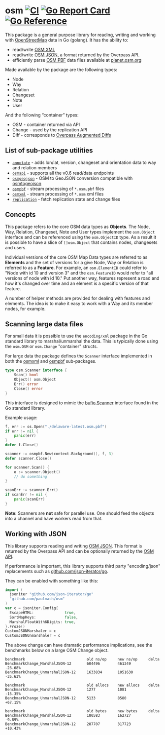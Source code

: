 # osm [![CI](https://github.com/paulmach/osm/workflows/CI/badge.svg)](https://github.com/paulmach/osm/actions?query=workflow%3ACI+event%3Apush) [![Go Report Card](https://goreportcard.com/badge/github.com/paulmach/osm)](https://goreportcard.com/report/github.com/paulmach/osm) [![Go Reference](https://pkg.go.dev/badge/github.com/paulmach/osm.svg)](https://pkg.go.dev/github.com/paulmach/osm)

This package is a general purpose library for reading, writing and working
with [OpenStreetMap](https://osm.org) data in Go (golang). It has the ability to:

-   read/write [OSM XML](https://wiki.openstreetmap.org/wiki/OSM_XML)
-   read/write [OSM JSON](https://wiki.openstreetmap.org/wiki/OSM_JSON),
    a format returned by the Overpass API.
-   efficiently parse [OSM PBF](https://wiki.openstreetmap.org/wiki/PBF_Format) data files available at
    [planet.osm.org](https://planet.osm.org/)

Made available by the package are the following types:

-   Node
-   Way
-   Relation
-   Changeset
-   Note
-   User

And the following “container” types:

-   OSM - container returned via API
-   Change - used by the replication API
-   Diff - corresponds to [Overpass Augmented Diffs](https://wiki.openstreetmap.org/wiki/Overpass_API/Augmented_Diffs)

## List of sub-package utilities

-   [`annotate`](annotate) - adds lon/lat, version, changeset and orientation data to way and relation members
-   [`osmapi`](osmapi) - supports all the v0.6 read/data endpoints
-   [`osmgeojson`](osmgeojson) - OSM to GeoJSON conversion compatible with [osmtogeojson](https://github.com/tyrasd/osmtogeojson)
-   [`osmpbf`](osmpbf) - stream processing of `*.osm.pbf` files
-   [`osmxml`](osmxml) - stream processing of `*.osm` xml files
-   [`replication`](replication) - fetch replication state and change files

## Concepts

This package refers to the core OSM data types as **Objects**. The Node, Way,
Relation, Changeset, Note and User types implement the `osm.Object` interface
and can be referenced using the `osm.ObjectID` type. As a result it is possible
to have a slice of `[]osm.Object` that contains nodes, changesets and users.

Individual versions of the core OSM Map Data types are referred to as **Elements**
and the set of versions for a give Node, Way or Relation is referred to as a
**Feature**. For example, an `osm.ElementID` could refer to "Node with id 10 and
version 3" and the `osm.FeatureID` would refer to "all versions of node with id 10."
Put another way, features represent a road and how it's changed over time and an
element is a specific version of that feature.

A number of helper methods are provided for dealing with features and elements.
The idea is to make it easy to work with a Way and its member nodes, for example.

## Scanning large data files

For small data it is possible to use the `encoding/xml` package in the
Go standard library to marshal/unmarshal the data. This is typically done using the
`osm.OSM` or `osm.Change` "container" structs.

For large data the package defines the `Scanner` interface implemented in both the [osmxml](osmxml)
and [osmpbf](osmpbf) sub-packages.

```go
type osm.Scanner interface {
	Scan() bool
	Object() osm.Object
	Err() error
	Close() error
}
```

This interface is designed to mimic the [bufio.Scanner](https://golang.org/pkg/bufio/#Scanner)
interface found in the Go standard library.

Example usage:

```go
f, err := os.Open("./delaware-latest.osm.pbf")
if err != nil {
	panic(err)
}
defer f.Close()

scanner := osmpbf.New(context.Background(), f, 3)
defer scanner.Close()

for scanner.Scan() {
	o := scanner.Object()
	// do something
}

scanErr := scanner.Err()
if scanErr != nil {
	panic(scanErr)
}
```

**Note:** Scanners are **not** safe for parallel use. One should feed the
objects into a channel and have workers read from that.

## Working with JSON

This library supports reading and writing [OSM JSON](https://wiki.openstreetmap.org/wiki/OSM_JSON).
This format is returned by the Overpass API and can be optionally returned by the
[OSM API](https://wiki.openstreetmap.org/wiki/API_v0.6#JSON_Format).

If performance is important, this library supports third party "encoding/json" replacements
such as [github.com/json-iterator/go](https://github.com/json-iterator/go).

They can be enabled with something like this:

```go
import (
  jsoniter "github.com/json-iterator/go"
  "github.com/paulmach/osm"
)
var c = jsoniter.Config{
  EscapeHTML:              true,
  SortMapKeys:             false,
  MarshalFloatWith6Digits: true,
}.Froze()
CustomJSONMarshaler = c
CustomJSONUnmarshaler = c
```

The above change can have dramatic performance implications, see the benchmarks below
on a large OSM Change object.

```
benchmark                            old ns/op     new ns/op     delta
BenchmarkChange_MarshalJSON-12       604496        461349        -23.68%
BenchmarkChange_UnmarshalJSON-12     1633834       1051630       -35.63%

benchmark                            old allocs    new allocs    delta
BenchmarkChange_MarshalJSON-12       1277          1081          -15.35%
BenchmarkChange_UnmarshalJSON-12     5133          8580          +67.15%

benchmark                            old bytes     new bytes     delta
BenchmarkChange_MarshalJSON-12       180583        162727        -9.89%
BenchmarkChange_UnmarshalJSON-12     287707        317723        +10.43%
```
